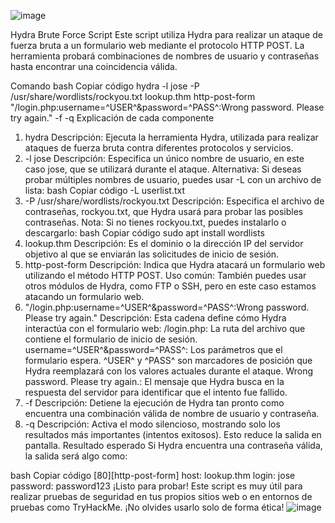 
![image](https://github.com/user-attachments/assets/165f4f1e-a993-4f4b-9c71-b52484f47654)

Hydra Brute Force Script
Este script utiliza Hydra para realizar un ataque de fuerza bruta a un formulario web mediante el protocolo HTTP POST. La herramienta probará combinaciones de nombres de usuario y contraseñas hasta encontrar una coincidencia válida.

Comando
bash
Copiar código
hydra -l jose -P /usr/share/wordlists/rockyou.txt lookup.thm http-post-form "/login.php:username=^USER^&password=^PASS^:Wrong password. Please try again." -f -q
Explicación de cada componente
1. hydra
Descripción: Ejecuta la herramienta Hydra, utilizada para realizar ataques de fuerza bruta contra diferentes protocolos y servicios.
2. -l jose
Descripción: Especifica un único nombre de usuario, en este caso jose, que se utilizará durante el ataque.
Alternativa: Si deseas probar múltiples nombres de usuario, puedes usar -L con un archivo de lista:
bash
Copiar código
-L userlist.txt
3. -P /usr/share/wordlists/rockyou.txt
Descripción: Especifica el archivo de contraseñas, rockyou.txt, que Hydra usará para probar las posibles contraseñas.
Nota: Si no tienes rockyou.txt, puedes instalarlo o descargarlo:
bash
Copiar código
sudo apt install wordlists
4. lookup.thm
Descripción: Es el dominio o la dirección IP del servidor objetivo al que se enviarán las solicitudes de inicio de sesión.
5. http-post-form
Descripción: Indica que Hydra atacará un formulario web utilizando el método HTTP POST.
Uso común: También puedes usar otros módulos de Hydra, como FTP o SSH, pero en este caso estamos atacando un formulario web.
6. "/login.php:username=^USER^&password=^PASS^:Wrong password. Please try again."
Descripción: Esta cadena define cómo Hydra interactúa con el formulario web:
/login.php: La ruta del archivo que contiene el formulario de inicio de sesión.
username=^USER^&password=^PASS^: Los parámetros que el formulario espera. ^USER^ y ^PASS^ son marcadores de posición que Hydra reemplazará con los valores actuales durante el ataque.
Wrong password. Please try again.: El mensaje que Hydra busca en la respuesta del servidor para identificar que el intento fue fallido.
7. -f
Descripción: Detiene la ejecución de Hydra tan pronto como encuentra una combinación válida de nombre de usuario y contraseña.
8. -q
Descripción: Activa el modo silencioso, mostrando solo los resultados más importantes (intentos exitosos). Esto reduce la salida en pantalla.
Resultado esperado
Si Hydra encuentra una contraseña válida, la salida será algo como:

bash
Copiar código
[80][http-post-form] host: lookup.thm   login: jose   password: password123
¡Listo para probar!
Este script es muy útil para realizar pruebas de seguridad en tus propios sitios web o en entornos de pruebas como TryHackMe. ¡No olvides usarlo solo de forma ética!
![image](https://github.com/user-attachments/assets/a57f7c6a-9c1d-406a-838e-e69c56ed3114)

